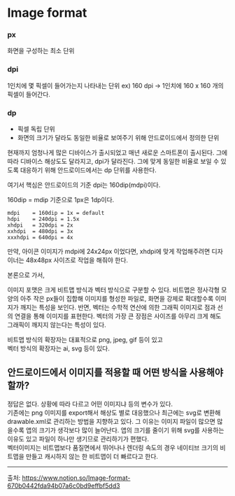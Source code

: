 # Image format

### px
화면을 구성하는 최소 단위

### dpi
1인치에 몇 픽셀이 들어가는지 나타내는 단위
ex) 160 dpi -> 1인치에 160 x 160 개의 픽셀이 들어간다.

### dp
* 픽셀 독립 단위
* 화면의 크기가 달라도 동일한 비율로 보여주기 위해 안드로이드에서 정의한 단위

현재까지 엄청나게 많은 디바이스가 출시되었고 매년 새로운 스마트폰이 출시된다. 그에 따라 디바이스 해상도도 달라지고, dpi가 달라진다. 그에 맞게 동일한 비율로 보일 수 있도록 대응하기 위해 안드로이드에서는 dp 단위를 사용한다.

여기서 핵심은 안드로이드의 기준 dpi는 160dip(mdpi)이다.

160dip = mdip 기준으로 1px은 1dp이다.

```
mdpi    = 160dip = 1x = default
hdpi    = 240dpi = 1.5x
xhdpi   = 320dpi = 2x
xxhdpi  = 480dpi = 3x
xxxhdpi = 640dpi = 4x
```
만약, 아이콘 이미지가 mdpi에 24x24px 이었다면, xhdpi에 맞게 작업해주려면 디자이너는 48x48px 사이즈로 작업을 해줘야 한다.

본론으로 가서,

이미지 포맷은 크게 비트맵 방식과 벡터 방식으로 구분할 수 있다.
비트맵은 정사각형 모양의 아주 작은 px들이 집합해 이미지를 형성한 파일로, 화면을 강제로 확대할수록 이미지가 깨지는 특성을 보인다. 반면, 벡터는 수학적 연산에 의한 그래픽 이미지로 점과 선의 연결을 통해 이미지를 표현한다. 벡터의 가장 큰 장점은 사이즈를 아무리 크게 해도 그래픽이 깨지지 않는다는 특성이 있다.

비트맵 방식의 확장자는 대표적으로 png, jpeg, gif 등이 있고 <br>
벡터 방식의 확장자는 ai, svg 등이 있다.

## 안드로이드에서 이미지를 적용할 때 어떤 방식을 사용해야할까?
정답은 없다. 상황에 따라 다르고 어떤 이미지냐 등의 변수가 있다. <br>
기존에는 png 이미지를 export해서 해상도 별로 대응했으나 최근에는 svg로 변환해 drawable.xml로 관리하는 방법을 지향하고 있다. 그 이유는 이미지 파일이 많으면 많을수록 앱의 크기가 생각보다 많이 늘어난다. 앱의 크기를 줄이기 위해 svg를 사용하는 이유도 있고 파일이 하나만 생기므로 관리하기가 편했다. <br>
벡터이미지는 비트맵보다 품질면에서 뛰어나나 렌더링 속도의 경우 네이티브 크기의 비트맵을 만들고 캐시하지 않는 한 비트맵이 더 빠르다고 한다. <br>
***
출처: https://www.notion.so/Image-format-670b0442fda94b07a6c0bd9effbf5dd3
